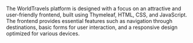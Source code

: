 The WorldTravels platform is designed with a focus on an attractive and user-friendly frontend, built using Thymeleaf, HTML, CSS, and JavaScript. The frontend provides essential features such as navigation through destinations, basic forms for user interaction, and a responsive design optimized for various devices.

